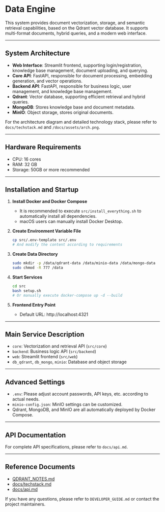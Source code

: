 # Data Engine

This system provides document vectorization, storage, and semantic retrieval capabilities, based on the Qdrant vector database. It supports multi-format documents, hybrid queries, and a modern web interface.

---

## System Architecture

- **Web Interface**: Streamlit frontend, supporting login/registration, knowledge base management, document uploading, and querying.
- **Core API**: FastAPI, responsible for document processing, embedding generation, and vector operations.
- **Backend API**: FastAPI, responsible for business logic, user management, and knowledge base management.
- **Qdrant**: Vector database, supporting efficient retrieval and hybrid queries.
- **MongoDB**: Stores knowledge base and document metadata.
- **MinIO**: Object storage, stores original documents.

For the architecture diagram and detailed technology stack, please refer to `docs/techstack.md` and `/docs/assets/arch.png`.

---

## Hardware Requirements

- CPU: 16 cores
- RAM: 32 GB
- Storage: 50GB or more recommended

---

## Installation and Startup

1. **Install Docker and Docker Compose**
    - It is recommended to execute `src/install_everything.sh` to automatically install all dependencies.
    - macOS users can manually install Docker Desktop.

2. **Create Environment Variable File**
    ```bash
    cp src/.env-template src/.env
    # And modify the content according to requirements
    ```

3. **Create Data Directory**
    ```bash
    sudo mkdir -p /data/qdrant-data /data/minio-data /data/mongo-data
    sudo chmod -R 777 /data
    ```

4. **Start Services**
    ```bash
    cd src
    bash setup.sh
    # Or manually execute docker-compose up -d --build
    ```

5. **Frontend Entry Point**
    - Default URL: http://localhost:4321

---

## Main Service Description

- `core`: Vectorization and retrieval API (`src/core`)
- `backend`: Business logic API (`src/backend`)
- `web`: Streamlit frontend (`src/web`)
- `db_qdrant`, `db_mongo`, `minio`: Database and object storage

---

## Advanced Settings

- `.env`: Please adjust account passwords, API keys, etc. according to actual needs.
- `minio-config.json`: MinIO settings can be customized.
- Qdrant, MongoDB, and MinIO are all automatically deployed by Docker Compose.

---

## API Documentation

For complete API specifications, please refer to `docs/api.md`.

---

## Reference Documents

- [QDRANT_NOTES.md](QDRANT_NOTES.md)
- [docs/techstack.md](docs/techstack.md)
- [docs/api.md](docs/api.md)

If you have any questions, please refer to `DEVELOPER_GUIDE.md` or contact the project maintainers.
